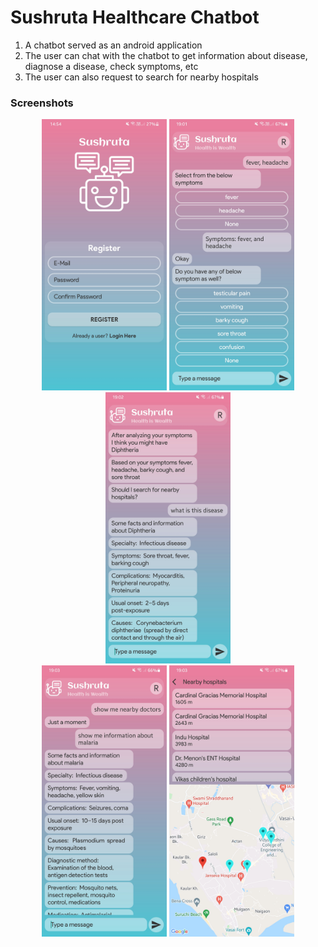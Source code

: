 # Sushruta Healthcare Chatbot
1. A chatbot served as an android application
2. The user can chat with the chatbot to get information about disease, diagnose a disease, check symptoms, etc
3. The user can also request to search for nearby hospitals

### Screenshots
<p align="center">
  <img alt="Sushruta" width="200px" src="https://github.com/Rutvik-C/HealthcareChatbot/blob/master/images/Screenshot_20210928-145438_Sushruta.jpg"/>
  <img alt="Sushruta" width="200px" src="https://github.com/Rutvik-C/HealthcareChatbot/blob/master/images/Screenshot_20210905-190110_Sushruta.jpg"/>    
  <img alt="Sushruta" width="200px" src="https://github.com/Rutvik-C/HealthcareChatbot/blob/master/images/Screenshot_20210905-190220_Sushruta.jpg"/><br>
  <img alt="Sushruta" width="200px" src="https://github.com/Rutvik-C/HealthcareChatbot/blob/master/images/Screenshot_20210905-190335_Sushruta.jpg"/>
  <img alt="Sushruta" width="200px" src="https://github.com/Rutvik-C/HealthcareChatbot/blob/master/images/Screenshot_20210905-190303_Sushruta.jpg"/>
</p>
